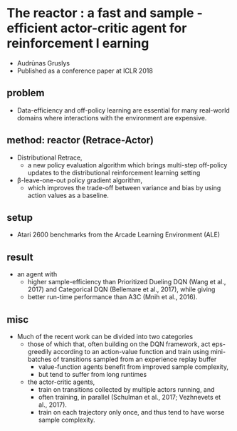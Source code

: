 # The reactor : a fast and sample - efficient actor-critic agent for reinforcement l earning
* Audrūnas Gruslys
* Published as a conference paper at ICLR 2018

## problem
* Data-efficiency and off-policy learning are essential for
  many real-world domains where interactions with the environment are expensive.

## method: reactor (Retrace-Actor)
* Distributional Retrace,
  * a new policy evaluation algorithm which brings multi-step off-policy updates to the
    distributional reinforcement learning setting
* β-leave-one-out policy gradient algorithm,
  * which improves the trade-off between variance and bias by using action values as a baseline.

## setup
* Atari 2600 benchmarks from the Arcade Learning Environment (ALE)

## result
* an agent with
  * higher sample-efficiency than Prioritized Dueling DQN (Wang et al., 2017) and
    Categorical DQN (Bellemare et al., 2017), while giving
  * better run-time performance than A3C (Mnih et al., 2016).

## misc
* Much of the recent work can be divided into two categories
  * those of which that, often building on the DQN framework,
    act eps-greedily according to an action-value function and
    train using mini-batches of transitions sampled from an experience replay buffer
    * value-function agents benefit from improved sample complexity,
    * but tend to suffer from long runtimes
  * the actor-critic agents,
    * train on transitions collected by multiple actors running, and
    * often training, in parallel (Schulman et al., 2017; Vezhnevets et al., 2017).
    * train on each trajectory only once, and thus tend to have worse sample complexity.

